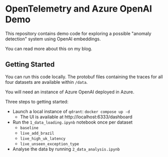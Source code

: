 # OpenTelemetry and Azure OpenAI Demo

This repository contains demo code for exploring a possible "anomaly detection" system using OpenAI embeddings.

You can read more about this on my blog.

## Getting Started

You can run this code locally. The protobuf files containing the traces for all four datasets are available within `/data`.

You will need an instance of Azure OpenAI deployed in Azure.

Three steps to getting started:

- Launch a local instance of `qdrant`: `docker compose up -d`
  - The UI is available at http://localhost:6333/dashboard
- Run the `1_data_loading.ipynb` notebook once per dataset
  - `baseline`
  - `live_add_brazil`
  - `live_high_uk_latency`
  - `live_unseen_exception_type`
- Analyse the data by running `2_data_analysis.ipynb`

